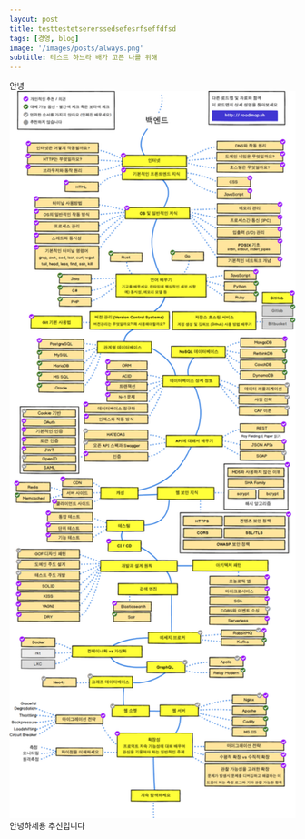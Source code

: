 ```yaml
---
layout: post
title: testtestetsererssedsefesrfseffdfsd
tags: [경영, blog]
image: '/images/posts/always.png'
subtitle: 테스트 하느라 배가 고픈 나를 위해
---
```


<div class='notice'>
안녕
</div>

<div class='ps'>
    <img src = "/images/posts/20210725-b-dev.png" width="600px">
    안녕하세용 추신입니다
</div>